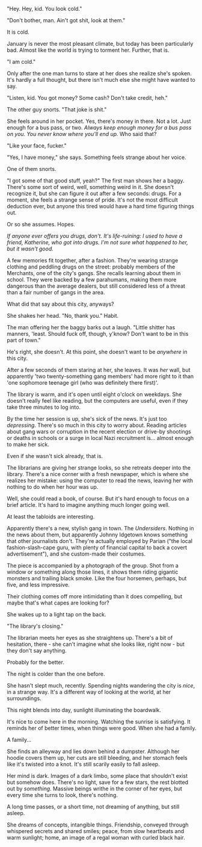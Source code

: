 "Hey. Hey, kid. You look cold."

"Don't bother, man. Ain't got shit, look at them."

It is cold. 

January is never the most pleasant climate, but today has been particularly bad. Almost like the world is trying to torment her. Further, that is.

"I am cold."

Only after the one man turns to stare at her does she realize she's spoken. It's hardly a full thought, but there isn't much else she might have wanted to say. 

"Listen, kid. You got money? Some cash? Don't take credit, heh."

The other guy snorts. "That joke is shit."

She feels around in her pocket. Yes, there's money in there. Not a lot. Just enough for a bus pass, or two. *Always keep enough money for a bus pass on you. You never know where you'll end up.* Who said that?

"Like your face, fucker."

"Yes, I have money," she says. Something feels strange about her voice. 

One of them snorts. 

"I got some of that good stuff, yeah?" The first man shows her a baggy. There's some sort of weird, well, something weird in it. She doesn't recognize it, but she can figure it out after a few seconds: drugs. For a moment, she feels a strange sense of pride. It's not the most difficult deduction ever, but anyone this tired would have a hard time figuring things out.

Or so she assumes. Hopes.

*If anyone ever offers you drugs, don't.* *It's life-ruining: I used to have a friend, Katherine, who got into drugs. I'm not sure what happened to her, but it wasn't good.*

A few memories fit together, after a fashion. They're wearing strange clothing and peddling drugs on the street: probably members of the Merchants, one of the city's gangs. She recalls learning about them in school. They were backed by a few parahumans, making them more dangerous than the average dealers, but still considered less of a threat than a fair number of gangs in the area.

What did that say about this city, anyways?

She shakes her head. "No, thank you." Habit.

The man offering her the baggy barks out a laugh. "Little shitter has manners, 'least. Should fuck off, though, y'know? Don't want to be in this part of town."

He's right, she doesn't. At this point, she doesn't want to be *anywhere* in this city. 

After a few seconds of them staring at her, she leaves. It was *her* wall, but apparently 'two twenty-something gang members' had more right to it than 'one sophomore teenage girl (who was definitely there first)'.

The library is warm, and it's open until eight o'clock on weekdays. She doesn't really feel like reading, but the computers are useful, even if they take three minutes to log into. 

By the time her session is up, she's sick of the news. It's just too *depressing*. There's so much in this city to worry about. Reading articles about gang wars or corruption in the recent election or drive-by shootings or deaths in schools or a surge in local Nazi recruitment is... almost enough to make her sick.

Even if she wasn't sick already, that is.

The librarians are giving her strange looks, so she retreats deeper into the library. There's a nice corner with a fresh newspaper, which is where she realizes her mistake: using the computer to read the news, leaving her with nothing to do when her hour was up.

Well, she could read a book, of course. But it's hard enough to focus on a brief article. It's hard to imagine anything much longer going well.

At least the tabloids are interesting.

Apparently there's a new, stylish gang in town. The *Undersiders*. Nothing in the news about them, but apparently Johnny Idgetown knows something that other journalists don't. They're actually employed by Parian ("the local fashion-slash-cape guru, with plenty of financial capital to back a covert advertisement"), and she custom-made their costumes.

The piece is accompanied by a photograph of the group. Shot from a window or something along those lines, it shows them riding gigantic monsters and trailing black smoke. Like the four horsemen, perhaps, but five, and less impressive.

Their clothing comes off more intimidating than it does compelling, but maybe that's what capes are looking for?

She wakes up to a light tap on the back.

"The library's closing."

The librarian meets her eyes as she straightens up. There's a bit of hesitation, there - she can't imagine what she looks like, right now - but they don't say anything.

Probably for the better.

The night is colder than the one before. 

She hasn't slept much, recently. Spending nights wandering the city is *nice*, in a strange way. It's a different way of looking at the world, at her surroundings. 

This night blends into day, sunlight illuminating the boardwalk.

It's nice to come here in the morning. Watching the sunrise is satisfying. It reminds her of better times, when things were good. When she had a family.

A family...

She finds an alleyway and lies down behind a dumpster. Although her hoodie covers them up, her cuts are still bleeding, and her stomach feels like it's twisted into a knot. It's still scarily easily to fall asleep.

Her mind is dark. Images of a dark limbo, some place that shouldn't exist but somehow does. There's no light, save for a few stars, the rest blotted out by *something*. Massive beings writhe in the corner of her eyes, but every time she turns to look, there's nothing.

A long time passes, or a short time, not dreaming of anything, but still asleep.

She dreams of concepts, intangible things. Friendship, conveyed through whispered secrets and shared smiles; peace, from slow heartbeats and warm sunlight; home, an image of a regal woman with curled black hair.